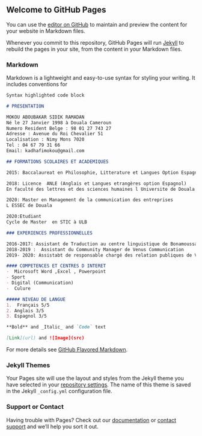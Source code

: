 ## Welcome to GitHub Pages

You can use the [editor on GitHub](https://github.com/SidikMokou/SidikMokou.github.io/edit/main/index.md) to maintain and preview the content for your website in Markdown files.

Whenever you commit to this repository, GitHub Pages will run [Jekyll](https://jekyllrb.com/) to rebuild the pages in your site, from the content in your Markdown files.

### Markdown

Markdown is a lightweight and easy-to-use syntax for styling your writing. It includes conventions for

```markdown
Syntax highlighted code block

# PRESENTATION 

MOKOU ABOUBAKAR SIDIK RAMADAN
Né le 27 Janvier 1998 à Douala Cameroun
Numero Resident Belge : 98 01 27 743 27
Adresse : Avenue du Roi Chevalier 51
Localisation : Nimy Mons 7020
Tel : 04 67 79 31 66
Email: kadhafimokou@gmail.com

## FORMATIONS SCOLAIRES ET ACADEMIQUES

2015: Baccalaureat en Philosophie, Litterature et Langues Option Espagnol

2018: Licence  ANLE (Anglais et Langues etrangères option Espagnol) 
En faculté des lettres et des sciences humaines l Universite de Douala

2020: Master en Management de la communication des entreprises 
L ESSEC de Douala

2020:Etudiant
Cycle de Master  en STIC à ULB

### EXPERIENCES PROFESSIONNELLES

2016-2017: Assistant de Traduction au centre linguistique de Bonamoussadi
2018-2019 :  Assistant du Community Manager de Venus Communication
2019- 2020: Assistabt de responsable chargé des relation publiques de Venus Group

#### COMPETENCES ET CENTRES D INTERET
-  Microsoft Word ,Excel , Powerpoint
- Sport
- Digital (Communication)
-  Culure 

##### NIVEAU DE LANGUE
1.  Français 5/5
2. Anglais 3/5
3. Espagnol 3/5

**Bold** and _Italic_ and `Code` text

[Link](url) and ![Image](src)
```

For more details see [GitHub Flavored Markdown](https://guides.github.com/features/mastering-markdown/).

### Jekyll Themes

Your Pages site will use the layout and styles from the Jekyll theme you have selected in your [repository settings](https://github.com/SidikMokou/SidikMokou.github.io/settings/pages). The name of this theme is saved in the Jekyll `_config.yml` configuration file.

### Support or Contact

Having trouble with Pages? Check out our [documentation](https://docs.github.com/categories/github-pages-basics/) or [contact support](https://support.github.com/contact) and we’ll help you sort it out.
